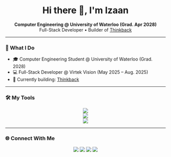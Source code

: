 <h1 align="center">Hi there 👋, I'm Izaan</h1>

<p align="center">
  <b>Computer Engineering @ University of Waterloo (Grad. Apr 2028)</b><br/>
  Full-Stack Developer • Builder of <a href="https://thinkbackai.ca">Thinkback</a>
</p>

---

### 🚀 What I Do
- 🎓 Computer Engineering Student @ University of Waterloo (Grad. 2028)  
- 💻 Full-Stack Developer @ Virtek Vision (May 2025 – Aug. 2025)  
- 🔨 Currently building: [Thinkback](https://thinkbackai.ca)

---

### 🛠️ My Tools  
<p align="center">
  <!-- Core -->
  <img src="https://skillicons.dev/icons?i=react,js,ts,python,next,express,nodejs,html,css" /><br/>
  <!-- Systems -->
  <img src="https://skillicons.dev/icons?i=c,cpp,cs" /><br/>
  <!-- Utilities -->
  <img src="https://skillicons.dev/icons?i=npm,git,pip" />
</p>

---

### 🌐 Connect With Me  
<p align="center">
  <a href="mailto:izaans.email@gmail.com"><img src="https://skillicons.dev/icons?i=gmail" /></a>
  <a href="https://linkedin.com/in/izaanqaiser"><img src="https://skillicons.dev/icons?i=linkedin" /></a>
  <a href="https://instagram.com/YOUR_HANDLE"><img src="https://skillicons.dev/icons?i=instagram" /></a>
  <a href="https://x.com/YOUR_HANDLE"><img src="https://skillicons.dev/icons?i=twitter" /></a>
</p>

